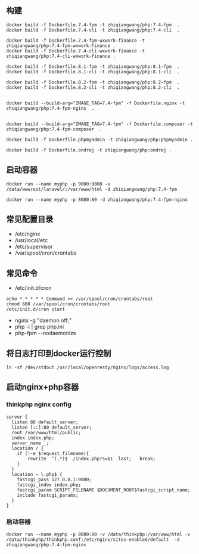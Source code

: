 ## 构建

~~~
docker build -f Dockerfile.7.4-fpm -t zhiqiangwang/php:7.4-fpm  .
docker build -f Dockerfile.7.4-cli -t zhiqiangwang/php:7.4-cli  .

docker build -f Dockerfile.7.4-fpm-wxwork-finance -t zhiqiangwang/php:7.4-fpm-wxwork-finance .
docker build -f Dockerfile.7.4-cli-wxwork-finance -t zhiqiangwang/php:7.4-cli-wxwork-finance .

docker build -f Dockerfile.8.1-fpm -t zhiqiangwang/php:8.1-fpm  .
docker build -f Dockerfile.8.1-cli -t zhiqiangwang/php:8.1-cli  .

docker build -f Dockerfile.8.2-fpm -t zhiqiangwang/php:8.2-fpm  .
docker build -f Dockerfile.8.2-cli -t zhiqiangwang/php:8.2-cli  .


docker build --build-arg="IMAGE_TAG=7.4-fpm" -f Dockerfile.nginx -t zhiqiangwang/php:7.4-fpm-nginx  .


docker build --build-arg="IMAGE_TAG=7.4-fpm" -f Dockerfile.composer -t zhiqiangwang/php:7.4-fpm-composer  .

docker build -f Dockerfile.phpmyadmin -t zhiqiangwang/php:phpmyadmin .

docker build -f Dockerfile.ondrej -t zhiqiangwang/php:ondrej .
~~~


## 启动容器
~~~
docker run --name myphp -p 9000:9000 -v /data/wwwroot/laravel/:/var/www/html -d zhiqiangwang/php:7.4-fpm 

docker run --name myphp -p 8080:80 -d zhiqiangwang/php:7.4-fpm-nginx
~~~

## 常见配置目录

- /etc/nginx
- /usr/local/etc
- /etc/supervisor
- /var/spool/cron/crontabs

## 常见命令

- /etc/init.d/cron

~~~
echo * * * * * Command >> /var/spool/cron/crontabs/root
chmod 600 /var/spool/cron/crontabs/root
/etc/init.d/cron start
~~~
- nginx -g "daemon off;"
- php -i | grep php.ini
-  php-fpm --nodaemonize

## 将日志打印到docker运行控制

~~~
ln -sf /dev/stdout /usr/local/openresty/nginx/logs/access.log
~~~


## 启动nginx+php容器

### thinkphp nginx config

~~~
server {
  listen 80 default_server;
  listen [::]:80 default_server;
  root /var/www/html/public;
  index index.php;
  server_name _;
  location / {
    if (!-e $request_filename){
    	rewrite  ^(.*)$  /index.php?s=$1  last;   break;
    }
  }
  location ~ \.php$ {
    fastcgi_pass 127.0.0.1:9000;
    fastcgi_index index.php;
    fastcgi_param SCRIPT_FILENAME $DOCUMENT_ROOT$fastcgi_script_name;
    include fastcgi_params;
  }
}
~~~

### 启动容器

~~~
docker run --name myphp -p 8080:80 -v /data/thinkphp:/var/www/html -v /data/thinkphp/thinkphp.conf:/etc/nginx/sites-enabled/default  -d zhiqiangwang/php:7.4-fpm-nginx
~~~
